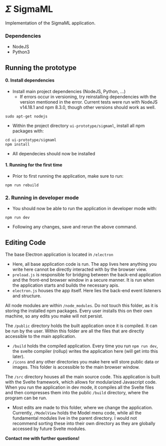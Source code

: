 # $\Sigma$ SigmaML 
Implementation of the  SigmaML application.

### Dependencies
* NodeJS
* Python3

## Running the prototype

#### 0. Install dependencies
- Install main project dependencies (NodeJS, Python, ...)
  - If errors occur in versioning, try reinstalling dependencies with the version mentioned in the error. Current tests were run with NodeJS v14.18.1 and npm 8.3.0, though other versions should work as well.
```
sudo apt-get nodejs
```

- Within the project directory ```ui-prototype/sigmaml```, install all npm packages with:
```
cd ui-prototype/sigmaml
npm install
```
- All dependecies should now be installed

#### 1. Running for the first time
- Prior to first running the application, make sure to run:
```
npm run rebuild
```

### 2. Running in developer mode
- You should now be able to run the application in developer mode with:
```
npm run dev
```
- Following any changes, save and rerun the above command.


## Editing Code

 The base Electron application is located in ```/electron```
- Here, all base application code is run. The app lives here anything you write here cannot be directly interacted with by the browser view.
- ```preload.js``` is responsible for bridging between the back-end application and the front-end browser window in a secure manner. It is run when the application starts and builds the necessary apis.
- ```electron.js``` houses the app itself. Here lies the back-end event listeners and structure.

All node modules are within ```/node_modules```. Do not touch this folder, as it is storing the installed npm packages. Every user installs this on their own machine, so any edits you make will not persist.

The ```/public``` directory holds the built application once it is compiled. It can be run by the user. Within this folder are all the files that are directly accessible to the main application.
- ```/build``` holds the compiled application. Every time you run ```npm run dev```, the svelte compiler (rollup) writes the application here (will get into this later).
- ```/icons``` and any other directories you make here will store public data or images. This folder is accessible to the main browser window.

The ```/src``` directory houses all the main source code. This application is built with the Svelte framework, which allows for modularized Javascript code. When you run the application in dev mode, it compiles all the Svelte files and then compresses them into the public ```/build``` directory, where the program can be run. 
- Most edits are made to this folder, where we change the application. Currently, ```/ModelView``` holds the Model menu code, while all the fundamental modules live in the parent directory. I would not recommend sorting these into their own directory as they are globally accessed by future Svelte modules.

**Contact me with further questions!**